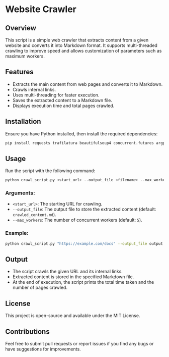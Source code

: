 # Website Crawler

## Overview
This script is a simple web crawler that extracts content from a given website and converts it into Markdown format. It supports multi-threaded crawling to improve speed and allows customization of parameters such as maximum workers.

## Features
- Extracts the main content from web pages and converts it to Markdown.
- Crawls internal links.
- Uses multi-threading for faster execution.
- Saves the extracted content to a Markdown file.
- Displays execution time and total pages crawled.

## Installation
Ensure you have Python installed, then install the required dependencies:

```bash
pip install requests trafilatura beautifulsoup4 concurrent.futures argparse
```

## Usage
Run the script with the following command:

```bash
python crawl_script.py <start_url> --output_file <filename> --max_workers <number>
```

### Arguments:
- `<start_url>`: The starting URL for crawling.
- `--output_file`: The output file to store the extracted content (default: `crawled_content.md`).
- `--max_workers`: The number of concurrent workers (default: `5`).

### Example:
```bash
python crawl_script.py "https://example.com/docs" --output_file output.md --max_workers 10
```

## Output
- The script crawls the given URL and its internal links.
- Extracted content is stored in the specified Markdown file.
- At the end of execution, the script prints the total time taken and the number of pages crawled.

## License
This project is open-source and available under the MIT License.

## Contributions
Feel free to submit pull requests or report issues if you find any bugs or have suggestions for improvements.

